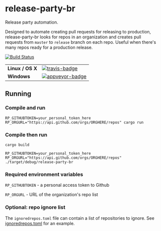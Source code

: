 # release-party-br

Release party automation.

Designed to automate creating pull requests for releasing to production, release-party-br looks for repos in an 
organization and creates pull requests from `master` to `release` branch on each repo.  Useful when there's many 
repos ready for a production release.

[![Build Status](https://travis-ci.org/matthewkmayer/release-party-BR.svg?branch=master)](https://travis-ci.org/matthewkmayer/release-party-BR)

<table>
    <tr>
        <td><strong>Linux / OS X</strong></td>
        <td><a href="https://travis-ci.org/matthewkmayer/release-party-BR" title="Travis Build Status"><img src="https://travis-ci.org/matthewkmayer/release-party-BR.svg?branch=master" alt="travis-badge"></img></a></td>
    </tr>
    <tr>
        <td><strong>Windows</strong></td>
        <td><a href="https://ci.appveyor.com/project/matthewkmayer/release-party-br" title="Appveyor Build Status"><img src="https://ci.appveyor.com/api/projects/status/gkiqfanbhjrhhh8v/branch/master?svg=true" alt="appveyor-badge"></img></a></td>
    </tr>
</table>


## Running

### Compile and run

`RP_GITHUBTOKEN=your_personal_token_here RP_ORGURL="https://api.github.com/orgs/ORGHERE/repos" cargo run`

### Compile then run

`cargo build`

`RP_GITHUBTOKEN=your_personal_token_here RP_ORGURL="https://api.github.com/orgs/ORGHERE/repos" ./target/debug/release-party-br`

### Required environment variables

`RP_GITHUBTOKEN` - a personal access token to Github

`RP_ORGURL` - URL of the organization's repo list

### Optional: repo ignore list

The `ignoredrepos.toml` file can contain a list of repositories to ignore.  See [ignoredrepos.toml](ignoredrepos.toml) 
for an example.